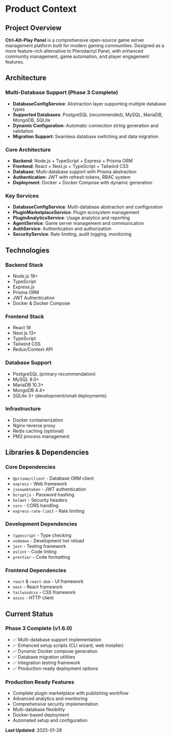 # Product Context

## Project Overview

**Ctrl-Alt-Play Panel** is a comprehensive open-source game server management platform built for modern gaming communities. Designed as a more feature-rich alternative to Pterodactyl Panel, with enhanced community management, game automation, and player engagement features.

## Architecture

### Multi-Database Support (Phase 3 Complete)
- **DatabaseConfigService**: Abstraction layer supporting multiple database types
- **Supported Databases**: PostgreSQL (recommended), MySQL, MariaDB, MongoDB, SQLite
- **Dynamic Configuration**: Automatic connection string generation and validation
- **Migration Support**: Seamless database switching and data migration

### Core Architecture
- **Backend**: Node.js + TypeScript + Express + Prisma ORM
- **Frontend**: React + Next.js + TypeScript + Tailwind CSS
- **Database**: Multi-database support with Prisma abstraction
- **Authentication**: JWT with refresh tokens, RBAC system
- **Deployment**: Docker + Docker Compose with dynamic generation

### Key Services
- **DatabaseConfigService**: Multi-database abstraction and configuration
- **PluginMarketplaceService**: Plugin ecosystem management
- **PluginAnalyticsService**: Usage analytics and reporting
- **AgentService**: Game server management and communication
- **AuthService**: Authentication and authorization
- **SecurityService**: Rate limiting, audit logging, monitoring

## Technologies

### Backend Stack
- Node.js 18+
- TypeScript
- Express.js
- Prisma ORM
- JWT Authentication
- Docker & Docker Compose

### Frontend Stack
- React 18
- Next.js 13+
- TypeScript
- Tailwind CSS
- Redux/Context API

### Database Support
- PostgreSQL (primary recommendation)
- MySQL 8.0+
- MariaDB 10.3+
- MongoDB 4.4+
- SQLite 3+ (development/small deployments)

### Infrastructure
- Docker containerization
- Nginx reverse proxy
- Redis caching (optional)
- PM2 process management

## Libraries & Dependencies

### Core Dependencies
- `@prisma/client` - Database ORM client
- `express` - Web framework
- `jsonwebtoken` - JWT authentication
- `bcryptjs` - Password hashing
- `helmet` - Security headers
- `cors` - CORS handling
- `express-rate-limit` - Rate limiting

### Development Dependencies
- `typescript` - Type checking
- `nodemon` - Development hot reload
- `jest` - Testing framework
- `eslint` - Code linting
- `prettier` - Code formatting

### Frontend Dependencies
- `react` & `react-dom` - UI framework
- `next` - React framework
- `tailwindcss` - CSS framework
- `axios` - HTTP client

## Current Status

### Phase 3 Complete (v1.6.0)
- ✅ Multi-database support implementation
- ✅ Enhanced setup scripts (CLI wizard, web installer)
- ✅ Dynamic Docker compose generation
- ✅ Database migration utilities
- ✅ Integration testing framework
- ✅ Production-ready deployment options

### Production Ready Features
- Complete plugin marketplace with publishing workflow
- Advanced analytics and monitoring
- Comprehensive security implementation
- Multi-database flexibility
- Docker-based deployment
- Automated setup and configuration

**Last Updated**: 2025-01-28
